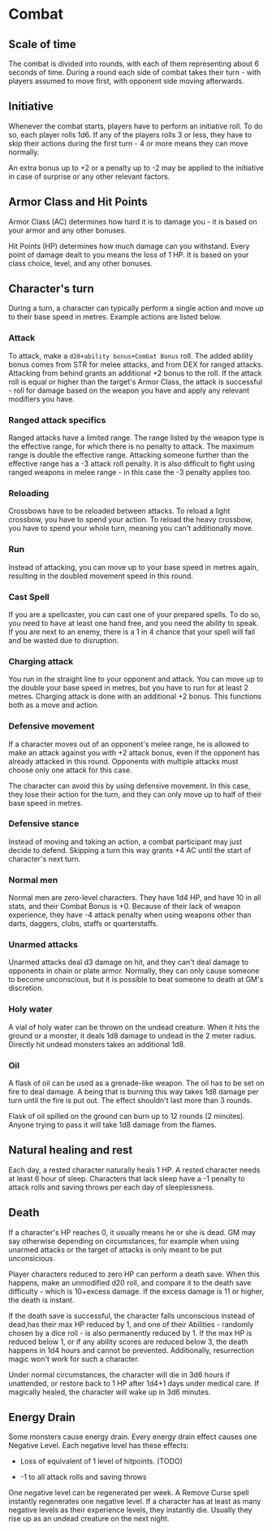 # Combat

## Scale of time

The combat is divided into rounds, with each of them representing about 6 seconds of time. During a round each side of combat takes their turn - with players assumed to move first, with opponent side moving afterwards.

## Initiative

Whenever the combat starts, players have to perform an initiative roll. To do so, each player rolls 1d6. If any of the players rolls 3 or less, they have to skip their actions during the first turn - 4 or more means they can move normally. 

An extra bonus up to +2 or a penalty up to -2 may be applied to the initiative in case of surprise or any other relevant factors.

## Armor Class and Hit Points

Armor Class (AC) determines how hard it is to damage you - it is based on your armor and any other bonuses.

Hit Points (HP) determines how much damage can you withstand. Every point of damage dealt to you means the loss of 1 HP. It is based on your class choice, level, and any other bonuses.

## Character's turn

During a turn, a character can typically perform a single action and move up to their base speed in metres. Example actions are listed below.

### Attack

To attack, make a `d20+ability bonus+Combat Bonus` roll. The added ability bonus comes from STR for melee attacks, and from DEX for ranged attacks. Attacking from behind grants an additional +2 bonus to the roll. If the attack roll is equal or higher than the target's Armor Class, the attack is successful - roll for damage based on the weapon you have and apply any relevant modifiers you have.

### Ranged attack specifics

Ranged attacks have a limited range. The range listed by the weapon type is the effective range, for which there is no penalty to attack. The maximum range is double the effective range. Attacking someone further than the effective range has a -3 attack roll penalty. It is also difficult to fight using ranged weapons in melee range - in this case the -3 penalty applies too.

### Reloading

Crossbows have to be reloaded between attacks. To reload a light crossbow, you have to spend your action. To reload the heavy crossbow, you have to spend your whole turn, meaning you can't additionally move.

### Run

Instead of attacking, you can move up to your base speed in metres again, resulting in the doubled movement speed in this round.

### Cast Spell

If you are a spellcaster, you can cast one of your prepared spells. To do so, you need to have at least one hand free, and you need the ability to speak. If you are next to an enemy, there is a 1 in 4 chance that your spell will fail and be wasted due to disruption.

### Charging attack

You run in the straight line to your opponent and attack. You can move up to the double your base speed in metres, but you have to run for at least 2 metres. Charging attack is done with an additional +2 bonus. This functions both as a move and action.

### Defensive movement

If a character moves out of an opponent's melee range, he is allowed to make an attack against you with +2 attack bonus, even if the opponent has already attacked in this round. Opponents with multiple attacks must choose only one attack for this case.

The character can avoid this by using defensive movement. In this case, they lose their action for the turn, and they can only move up to half of their base speed in metres.

### Defensive stance

Instead of moving and taking an action, a combat participant may just decide to defend. Skipping a turn this way grants +4 AC until the start of character's next turn.

### Normal men

Normal men are zero-level characters. They have 1d4 HP, and have 10 in all stats, and their Combat Bonus is +0. Because of their lack of weapon experience, they have -4 attack penalty when using weapons other than darts, daggers, clubs, staffs or quarterstaffs.

### Unarmed attacks

Unarmed attacks deal d3 damage on hit, and they can't deal damage to opponents in chain or plate armor. Normally, they can only cause someone to become unconscious, but it is possible to beat someone to death at GM's discretion.

### Holy water

A vial of holy water can be thrown on the undead creature. When it hits the ground or a monster, it deals 1d8 damage to undead in the 2 meter radius. Directly hit undead monsters takes an additional 1d8.

### Oil

A flask of oil can be used as a grenade-like weapon. The oil has to be set on fire to deal damage. A being that is burning this way takes 1d8 damage per turn until the fire is put out. The effect shouldn't last more than 3 rounds.

Flask of oil spilled on the ground can burn up to 12 rounds (2 minutes). Anyone trying to pass it will take 1d8 damage from the flames.

## Natural healing and rest

Each day, a rested character naturally heals 1 HP. A rested character needs at least 6 hour of sleep. Characters that lack sleep have a -1 penalty to attack rolls and saving throws per each day of sleeplessness.

## Death

If a character's HP reaches 0, it usually means he or she is dead. GM may say otherwise depending on circumstances, for example when using unarmed attacks or the target of attacks is only meant to be put unconsicious.

Player characters reduced to zero HP can perform a death save. When this happens, make an unmodified d20 roll, and compare it to the death save difficulty - which is 10+excess damage. If the excess damage is 11 or higher, the death is instant.

If the death save is successful, the character falls unconscious instead of dead,has their max HP reduced by 1, and one of their Abilities - randomly chosen by a dice roll - is also permanently reduced by 1. If the max HP is reduced below 1, or if any ability scores are reduced below 3, the death happens in 1d4 hours and cannot be prevented. Additionally, resurrection magic won't work for such a character.

Under normal circumstances, the character will die in 3d6 hours if unattended, or restore back to 1 HP after 1d4+1 days under medical care. If magically healed, the character will wake up in 3d6 minutes.

## Energy Drain

Some monsters cause energy drain. Every energy drain effect causes one Negative Level. Each negative level has these effects:

* Loss of equivalent of 1 level of hitpoints. (TODO)

* -1 to all attack rolls and saving throws

One negative level can be regenerated per week. A Remove Curse spell instantly regenerates one negative level. If a character has at least as many negative levels as their experience levels, they instantly die. Usually they rise up as an undead creature on the next night.